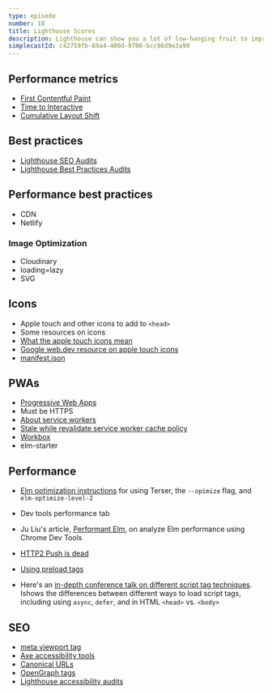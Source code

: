 ```yaml
---
type: episode
number: 18
title: Lighthouse Scores
description: Lighthouse can show you a lot of low-hanging fruit to improve your site's performance. It also points out ways to make your site more accessible, follow best practices, and perform better with SEO.
simplecastId: c42759fb-69a4-400d-9706-bcc96d9e3a99
---
```


## Performance metrics

- [First Contentful Paint](https://web.dev/first-contentful-paint/)
- [Time to Interactive](https://web.dev/interactive/)
- [Cumulative Layout Shift](https://web.dev/cls/)

## Best practices

- [Lighthouse SEO Audits](https://web.dev/lighthouse-seo/)
- [Lighthouse Best Practices Audits](https://web.dev/lighthouse-best-practices/)

## Performance best practices

- CDN
- Netlify

### Image Optimization

- Cloudinary
- loading=lazy
- SVG

## Icons

- Apple touch and other icons to add to `<head>`
- Some resources on icons
- [What the apple touch icons mean](https://webhint.io/docs/user-guide/hints/hint-apple-touch-icons/)
- [Google web.dev resource on apple touch icons](https://web.dev/apple-touch-icon/)
- [manifest.json](https://developer.mozilla.org/en-US/docs/Mozilla/Add-ons/WebExtensions/manifest.json)

## PWAs

- [Progressive Web Apps](https://developer.mozilla.org/en-US/docs/Web/Progressive_web_apps)
- Must be HTTPS
- [About service workers](https://developers.google.com/web/fundamentals/primers/service-workers)
- [Stale while revalidate service worker cache policy](https://developers.google.com/web/tools/workbox/modules/workbox-strategies#stale-while-revalidate)
- [Workbox](https://developers.google.com/web/tools/workbox)
- elm-starter

## Performance

- [Elm optimization instructions](https://github.com/mdgriffith/elm-optimize-level-2/blob/HEAD/notes/minification.md) for using Terser, the `--opimize` flag, and `elm-optimize-level-2`
- Dev tools performance tab
- Ju Liu's article, [Performant Elm](https://juliu.is/performant-elm/), on analyze Elm performance using Chrome Dev Tools
- [HTTP2 Push is dead](https://evertpot.com/http-2-push-is-dead/)
- [Using preload tags](https://developer.mozilla.org/en-US/docs/Web/HTML/Preloading_content)

- Here's an [in-depth conference talk on different script tag techniques](https://www.youtube.com/watch?v=tr6aHw8I32M). Ishows the differences between different ways to load script tags, including using `async`, `defer`, and in HTML `<head>` vs. `<body>`

## SEO

- [meta viewport tag](https://web.dev/viewport/)
- [Axe accessibility tools](https://www.deque.com/axe/)
- [Canonical URLs](https://developers.google.com/search/docs/advanced/crawling/consolidate-duplicate-urls#expandable-1)
- [OpenGraph tags](https://www.opengraph.xyz/)
- [Lighthouse accessibility audits](https://web.dev/lighthouse-accessibility/)

